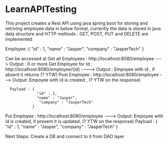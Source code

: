 # LearnAPITesting
This project creates a Rest API using java spring boot for storing and retriving employee data in below format, currently the data is 
stored in java data structure and HTTP methods : GET, POST, PUT and DELETE are implemented

Employee :{ 
"id" : 1,
"name" : "Jasper",
"company" : "JasperTech"
}

Can be accessed at
Get all Employees : http://localhost:8080/employee ---> Output : 0 or more
Get Employee for Id : http://localhost:8080/employee/{id} ----> Output : Empoyee with id , if absent it returns (? YTW)
Post Employee : http://localhost:8080/employee ---> Output: Empoyee with id is created , (? YTW on the response)

      Payload : {
                  "id" : 1,
                  "name" : "Jasper",
                   "company" : "JasperTech"
                }

Put Employee : http://localhost:8080/employee ---> Output: Empoyee with id is created, if present it is updated, (? YTW on the response)
      Payload : {
                  "id" : 1,
                  "name" : "Jasper",
                   "company" : "JasperTech"
                }

Next Steps:
Create a DB and connect to it from DAO layer



